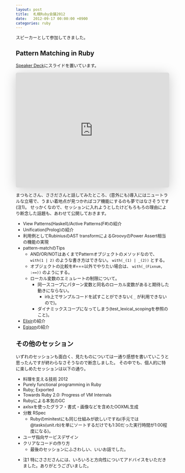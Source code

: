 ```yaml
---
layout: post
title:  札幌Ruby会議2012
date:   2012-09-17 00:00:00 +0900
categories: ruby
---
```


スピーカーとして参加してきました。

## Pattern Matching in Ruby
[Speaker Deck](https://speakerdeck.com/u/k_tsj/p/patternmatchinginruby)にスライドを置いています。

<iframe class="speakerdeck-iframe" style="border: 0px; background: rgba(0, 0, 0, 0.1) padding-box; margin: 0px; padding: 0px; border-radius: 6px; box-shadow: rgba(0, 0, 0, 0.2) 0px 5px 40px; width: 100%; height: auto; aspect-ratio: 560 / 420;" frameborder="0" src="https://speakerdeck.com/player/5053feb15281be000200fbaa" title="Pattern Matching in Ruby" allowfullscreen="true" data-ratio="1.3333333333333333"></iframe>

まつもとさん、ささださんと話してみたところ、(意外にも)導入にはニュートラルな立場で、うまい着地点が見つかればコア機能にするのも夢ではなさそうです(注1)。
せっかくなので、セッションに入れようとしたけどもろもろの理由により断念した話題も、あわせて公開しておきます。

- View Patterns(Haskell)/Active Patterns(F#)の紹介
- Unification(Prolog)の紹介
- 利用例としてRubiniusのAST transformによるGroovyのPower Assert相当の機能の実現
- pattern-matchのTips
    - AND/OR/NOTはあくまでPatternオブジェクトのメソッドなので、 `with(1 | 2)` のような書き方はできない。 `with(_(1) | _(2))` とする。
    - オブジェクトの比較を#===以外でやりたい場合は、 `with(_(Fixnum, :==))` のようにする。
    - ローカル変数のエミュレートの制限について。
        - 同一スコープにパターン変数と同名のローカル変数があると期待した動きにならない。
            - irb上でサンプルコードを試すことができない( `_` が利用できないので)。
        - ダイナミックスコープになってしまう(test_lexical_scopingを参照のこと)。
- [Elixir](http://elixir-lang.org/)の紹介
- [Egison](http://hagi.is.s.u-tokyo.ac.jp/~egi/egison/)の紹介

## その他のセッション
いずれのセッションも面白く、見たものについては一通り感想を書いていこうと思ったんですが終わらなさそうなので断念しました。 その中でも、個人的に特に楽しめたセッションは以下の通り。
- 料理を支える技術 2012
- Purely functional programming in Ruby
- Ruby; Exported
- Towards Ruby 2.0: Progress of VM Internals
- Rubyによる本気のGC
- axlsxを使ったグラフ・書式・画像などを含めたOOXML生成
- 分散 RSpec
    - Rubyのminitestにも同じ仕組みが欲しいですね(手元では@tasks(unit.rb)を単にソートするだけでも1:30だった実行時間が1:00程度になる)。
- ユーザ指向サービスデザイン
- クリアなコードの作り方
    - 最後のセッションにふさわしい、いいお話でした。

* 注1 特にささださんには、いろいろと方向性についてアドバイスをいただきました。ありがとうございました。
